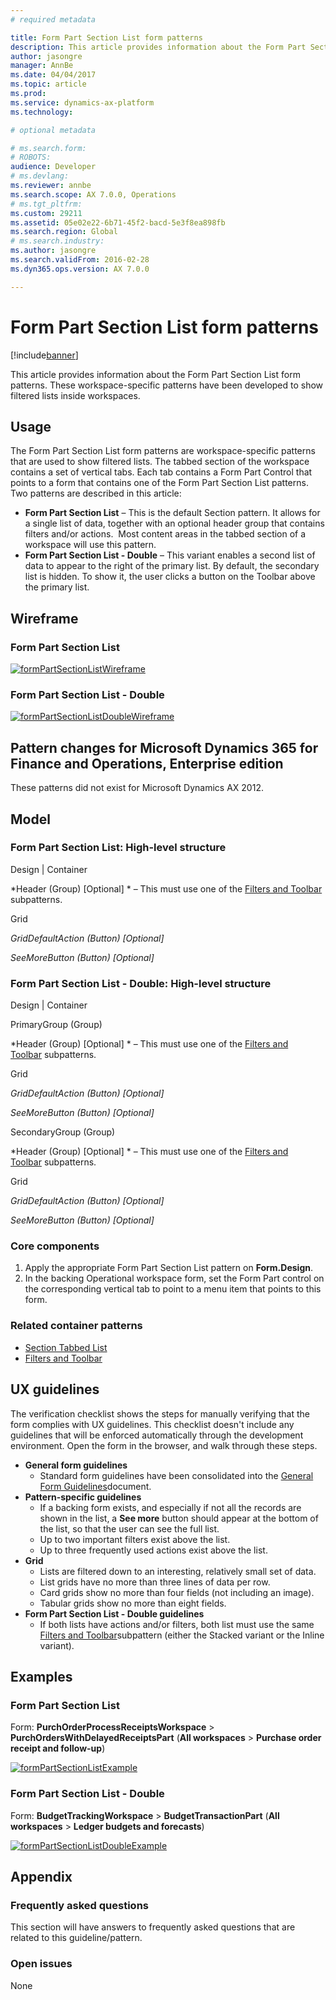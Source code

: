```yaml
---
# required metadata

title: Form Part Section List form patterns
description: This article provides information about the Form Part Section List form patterns. These workspace-specific patterns have been developed to show filtered lists inside workspaces.
author: jasongre
manager: AnnBe
ms.date: 04/04/2017
ms.topic: article
ms.prod: 
ms.service: dynamics-ax-platform
ms.technology: 

# optional metadata

# ms.search.form: 
# ROBOTS: 
audience: Developer
# ms.devlang: 
ms.reviewer: annbe
ms.search.scope: AX 7.0.0, Operations
# ms.tgt_pltfrm: 
ms.custom: 29211
ms.assetid: 05e02e22-6b71-45f2-bacd-5e3f8ea898fb
ms.search.region: Global
# ms.search.industry: 
ms.author: jasongre
ms.search.validFrom: 2016-02-28
ms.dyn365.ops.version: AX 7.0.0

---
```


# Form Part Section List form patterns

[!include[banner](../includes/banner.md)]


This article provides information about the Form Part Section List form patterns. These workspace-specific patterns have been developed to show filtered lists inside workspaces.

Usage
-----

The Form Part Section List form patterns are workspace-specific patterns that are used to show filtered lists. The tabbed section of the workspace contains a set of vertical tabs. Each tab contains a Form Part Control that points to a form that contains one of the Form Part Section List patterns. Two patterns are described in this article:

-   **Form Part Section List** – This is the default Section pattern. It allows for a single list of data, together with an optional header group that contains filters and/or actions.  Most content areas in the tabbed section of a workspace will use this pattern.
-   **Form Part Section List - Double** – This variant enables a second list of data to appear to the right of the primary list. By default, the secondary list is hidden. To show it, the user clicks a button on the Toolbar above the primary list.

## Wireframe
### Form Part Section List

[![formPartSectionListWireframe](./media/formpartsectionlistwireframe.png)](./media/formpartsectionlistwireframe.png)

### Form Part Section List - Double

[![formPartSectionListDoubleWireframe](./media/formpartsectionlistdoublewireframe.png)](./media/formpartsectionlistdoublewireframe.png)

## Pattern changes for Microsoft Dynamics 365 for Finance and Operations, Enterprise edition
These patterns did not exist for Microsoft Dynamics AX 2012.

## Model
### Form Part Section List: High-level structure

Design | Container

*Header (Group) \[Optional\] * – This must use one of the [Filters and Toolbar](filters-toolbar-subpattern.md) subpatterns.

Grid

*GridDefaultAction (Button) \[Optional\]*

*SeeMoreButton (Button) \[Optional\]*

### Form Part Section List - Double: High-level structure

Design | Container

PrimaryGroup (Group)

*Header (Group) \[Optional\] * – This must use one of the [Filters and Toolbar](filters-toolbar-subpattern.md) subpatterns.

Grid

*GridDefaultAction (Button) \[Optional\]*

*SeeMoreButton (Button) \[Optional\]*

SecondaryGroup (Group)

*Header (Group) \[Optional\] * – This must use one of the [Filters and Toolbar](filters-toolbar-subpattern.md) subpatterns.

Grid

*GridDefaultAction (Button) \[Optional\]*

*SeeMoreButton (Button) \[Optional\]*

### Core components

1.  Apply the appropriate Form Part Section List pattern on **Form.Design**.
2.  In the backing Operational workspace form, set the Form Part control on the corresponding vertical tab to point to a menu item that points to this form.

### Related container patterns

-   [Section Tabbed List](section-tabbed-list-subpattern.md)
-   [Filters and Toolbar](filters-toolbar-subpattern.md)

## UX guidelines
The verification checklist shows the steps for manually verifying that the form complies with UX guidelines. This checklist doesn't include any guidelines that will be enforced automatically through the development environment. Open the form in the browser, and walk through these steps.

-   **General form guidelines**
    -   Standard form guidelines have been consolidated into the [General Form Guidelines](general-form-guidelines.md)document.
-   **Pattern-specific guidelines**
    -   If a backing form exists, and especially if not all the records are shown in the list, a **See more** button should appear at the bottom of the list, so that the user can see the full list.
    -   Up to two important filters exist above the list.
    -   Up to three frequently used actions exist above the list.
-   **Grid**
    -   Lists are filtered down to an interesting, relatively small set of data.
    -   List grids have no more than three lines of data per row.
    -   Card grids show no more than four fields (not including an image).
    -   Tabular grids show no more than eight fields.
-   **Form Part Section List - Double guidelines**
    -   If both lists have actions and/or filters, both list must use the same [Filters and Toolbar](filters-toolbar-subpattern.md)subpattern (either the Stacked variant or the Inline variant).

## Examples
### Form Part Section List

Form: **PurchOrderProcessReceiptsWorkspace** &gt; **PurchOrdersWithDelayedReceiptsPart** (**All workspaces** &gt; **Purchase order receipt and follow-up**) 

[![formPartSectionListExample](./media/formpartsectionlistexample.png)](./media/formpartsectionlistexample.png)

### Form Part Section List - Double

Form: **BudgetTrackingWorkspace** &gt; **BudgetTransactionPart** (**All workspaces** &gt; **Ledger budgets and forecasts**) 

[![formPartSectionListDoubleExample](./media/formpartsectionlistdoubleexample.png)](./media/formpartsectionlistdoubleexample.png)

## Appendix
### Frequently asked questions

This section will have answers to frequently asked questions that are related to this guideline/pattern.

### Open issues

None



